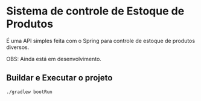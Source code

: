 # Sistema de controle de Estoque de Produtos

É uma API simples feita com o Spring para controle de estoque de produtos diversos.

OBS: Ainda está em desenvolvimento.

## Buildar e Executar o projeto
```shell script
./gradlew bootRun
```
